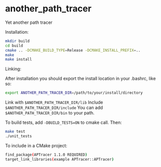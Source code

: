 # another_path_tracer
Yet another path tracer


Installation:

```bash
mkdir build
cd build
cmake .. -DCMAKE_BUILD_TYPE=Release -DCMAKE_INSTALL_PREFIX=..
make
make install
```

Linking:

After installation you should export the install location in your .bashrc, like so:

```bash
export ANOTHER_PATH_TRACER_DIR=/path/to/your/install/directory
```

Link with `$ANOTHER_PATH_TRACER_DIR/lib`
Include `$ANOTHER_PATH_TRACER_DIR/include`
You can add `$ANOTHER_PATH_TRACER_DIR/bin` to your path.

To build tests, add `-DBUILD_TESTS=ON` to cmake call. Then:

```bash
make test
./unit_tests
```

To include in a CMake project:

```bash
find_package(APTracer 1.1.0 REQUIRED)
target_link_libraries(example APTracer::APTracer)
```